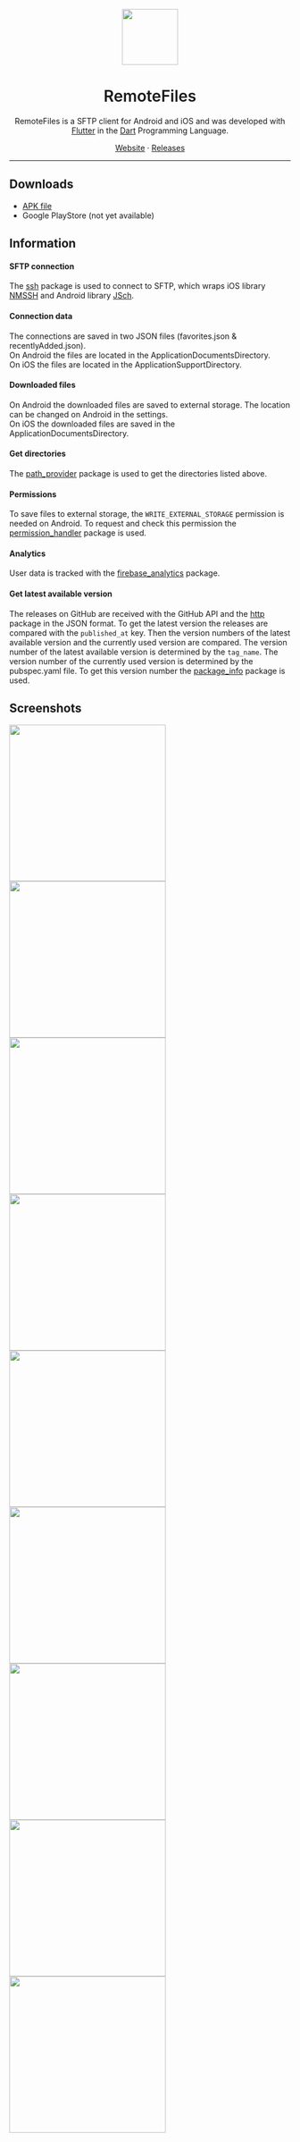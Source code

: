 <p align="center">
  <img src="assets/app_icon_bg.png" width="100px">
</p>

<h1 align="center" style="font-weight: 600">RemoteFiles</h1>

<p align="center">RemoteFiles is a SFTP client for Android and iOS and was developed with <a href="https://flutter.dev">Flutter</a> in the <a href="https://dart.dev">Dart</a> Programming Language.</p>
<p align="center">
  <a href="https://niklas-8.github.io/RemoteFiles">Website</a> · 
  <a href="https://github.com/niklas-8/RemoteFiles/releases">Releases</a>
</p>

---

## Downloads

- [APK file](https://github.com/niklas-8/RemoteFiles/releases)
- Google PlayStore (not yet available)

## Information

#### SFTP connection
The [ssh](https://pub.dev/packages/ssh) package is used to connect to SFTP, which wraps iOS library [NMSSH](https://github.com/NMSSH/NMSSH) and Android library [JSch](http://www.jcraft.com/jsch/).

#### Connection data
The connections are saved in two JSON files (favorites.json & recentlyAdded.json).<br/>
On Android the files are located in the ApplicationDocumentsDirectory.<br/>
On iOS the files are located in the ApplicationSupportDirectory.

#### Downloaded files
On Android the downloaded files are saved to external storage. The location can be changed on Android in the settings.<br/>
On iOS the downloaded files are saved in the ApplicationDocumentsDirectory.

#### Get directories
The [path_provider](https://pub.dev/packages/path_provider) package is used to get the directories listed above.

#### Permissions
To save files to external storage, the `WRITE_EXTERNAL_STORAGE` permission is needed on Android. To request and check this permission the [permission_handler](https://pub.dev/packages/permission_handler) package is used.

#### Analytics
User data is tracked with the [firebase_analytics](https://pub.dev/packages/firebase_analytics) package.

#### Get latest available version
The releases on GitHub are received with the GitHub API and the [http](https://pub.dev/packages/http) package in the JSON format. To get the latest version the releases are compared with the `published_at` key. Then the version numbers of the latest available version and the currently used version are compared. The version number of the latest available version is determined by the `tag_name`. The version number of the currently used version is determined by the pubspec.yaml file. To get this version number the [package_info](https://pub.dev/packages/package_info) package is used.

## Screenshots

<img src="screenshots/1.jpg" width="280px"> <img src="screenshots/2.jpg" width="280px"> <img src="screenshots/3.jpg" width="280px">
<img src="screenshots/4.jpg" width="280px"> <img src="screenshots/5.jpg" width="280px"> <img src="screenshots/6.jpg" width="280px">
<img src="screenshots/7.jpg" width="280px"> <img src="screenshots/8.jpg" width="280px"> <img src="screenshots/9.jpg" width="280px">
